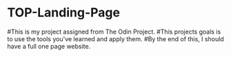 # TOP-Landing-Page
#This is my project assigned from The Odin Project.
#This projects goals is to use the tools you've learned and apply them. 
#By the end of this, I should have a full one page website.